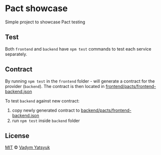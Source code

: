 # Pact showcase

Simple project to showcase Pact testing

## Test

Both `frontend` and `backend` have `npm test` commands to test each service separately.

## Contract

By running `npm test` in the `frontend` folder - will generate a contract for the provider (`backend`). The contract is then located in [frontend/pacts/frontend-backend.json](frontend/pacts/frontend-backend.json)

To test `backend` against new contract:
1. copy newly generated contract to [backend/pacts/frontend-backend.json](backend/pacts/frontend-backend.json)
1. run `npm test` inside `backend` folder


## License

[MIT](https://tldrlegal.com/license/mit-license) © [Vadym Yatsyuk](https://github.com/vadimdez)
